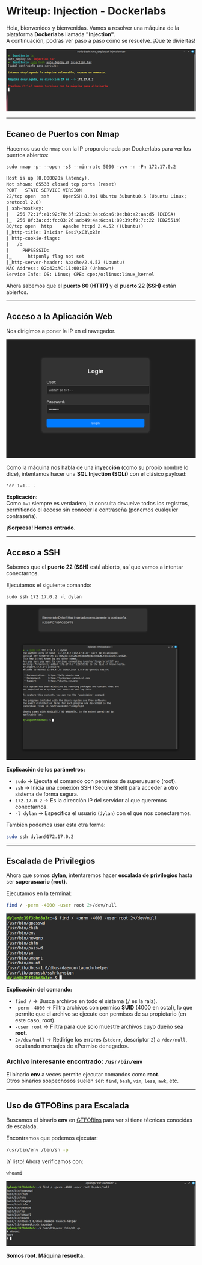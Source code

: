 

# Writeup: Injection - Dockerlabs

Hola, bienvenidos y bienvenidas. Vamos a resolver una máquina de la plataforma **Dockerlabs** llamada **"Injection"**.  
A continuación, podrás ver paso a paso cómo se resuelve. ¡Que te diviertas!


  ![Inicio](https://github.com/xavis3c/Writeups-dockerlabs/blob/Recursos/inicio.png)


---

## **Ecaneo de Puertos con Nmap**
Hacemos uso de `nmap` con la IP proporcionada por Dockerlabs para ver los puertos abiertos:  


```
sudo nmap -p- --open -sS --min-rate 5000 -vvv -n -Pn 172.17.0.2
```

```
Host is up (0.000020s latency).
Not shown: 65533 closed tcp ports (reset)
PORT   STATE SERVICE VERSION
22/tcp open  ssh     OpenSSH 8.9p1 Ubuntu 3ubuntu0.6 (Ubuntu Linux; protocol 2.0)
| ssh-hostkey: 
|   256 72:1f:e1:92:70:3f:21:a2:0a:c6:a6:0e:b8:a2:aa:d5 (ECDSA)
|_  256 8f:3a:cd:fc:03:26:ad:49:4a:6c:a1:89:39:f9:7c:22 (ED25519)
80/tcp open  http    Apache httpd 2.4.52 ((Ubuntu))
|_http-title: Iniciar Sesi\xC3\xB3n
| http-cookie-flags: 
|   /: 
|     PHPSESSID: 
|_      httponly flag not set
|_http-server-header: Apache/2.4.52 (Ubuntu)
MAC Address: 02:42:AC:11:00:02 (Unknown)
Service Info: OS: Linux; CPE: cpe:/o:linux:linux_kernel

```
 
Ahora sabemos que el **puerto 80 (HTTP)** y el **puerto 22 (SSH)** están abiertos.

---

## **Acceso a la Aplicación Web**
Nos dirigimos a poner la IP en el navegador.

![login](https://github.com/xavis3c/Writeups-dockerlabs/blob/Recursos/login.png)




  

Como la máquina nos habla de una **inyección** (como su propio nombre lo dice), intentamos hacer una **SQL Injection (SQLi)** con el clásico payload:  

```
'or 1=1-- -
```

**Explicación:**  
Como `1=1` siempre es verdadero, la consulta devuelve todos los registros, permitiendo el acceso sin conocer la contraseña (ponemos cualquier contraseña).  

**¡Sorpresa! Hemos entrado.** 

---

## **Acceso a SSH**
Sabemos que el **puerto 22 (SSH)** está abierto, así que vamos a intentar conectarnos.  

Ejecutamos el siguiente comando:  

```
sudo ssh 172.17.0.2 -l dylan
```

![ssh](https://github.com/xavis3c/Writeups-dockerlabs/blob/Recursos/ssh-entramos.png)




**Explicación de los parámetros:**  
- `sudo` → Ejecuta el comando con permisos de superusuario (root).  
- `ssh` → Inicia una conexión SSH (Secure Shell) para acceder a otro sistema de forma segura.  
- `172.17.0.2` → Es la dirección IP del servidor al que queremos conectarnos.  
- `-l dylan` → Especifica el usuario (`dylan`) con el que nos conectaremos.  

También podemos usar esta otra forma:  

```bash
sudo ssh dylan@172.17.0.2
```

---

## **Escalada de Privilegios**
Ahora que somos **dylan**, intentaremos hacer **escalada de privilegios** hasta ser **superusuario (root)**.  

Ejecutamos en la terminal:  

```bash
find / -perm -4000 -user root 2>/dev/null
```


![escalada](https://github.com/xavis3c/Writeups-dockerlabs/blob/Recursos/escalada.png)




**Explicación del comando:**  
- `find /` → Busca archivos en todo el sistema (`/` es la raíz).  
- `-perm -4000` → Filtra archivos con permiso **SUID** (4000 en octal), lo que permite que el archivo se ejecute con permisos de su propietario (en este caso, root).  
- `-user root` → Filtra para que solo muestre archivos cuyo dueño sea **root**.  
- `2>/dev/null` → Redirige los errores (`stderr`, descriptor `2`) a `/dev/null`, ocultando mensajes de «Permiso denegado».  

### **Archivo interesante encontrado: `/usr/bin/env`**
El binario **env** a veces permite ejecutar comandos como **root**.  
Otros binarios sospechosos suelen ser: `find`, `bash`, `vim`, `less`, `awk`, etc.  

---

## **Uso de GTFOBins para Escalada**
Buscamos el binario **env** en [GTFOBins](https://gtfobins.github.io/) para ver si tiene técnicas conocidas de escalada.  

Encontramos que podemos ejecutar:  

```bash
/usr/bin/env /bin/sh -p
```

¡Y listo! Ahora verificamos con:  

```
whoami
```

![whoami](https://github.com/xavis3c/Writeups-dockerlabs/blob/Recursos/listo-somos-root.png)


**Somos root. Máquina resuelta.**

